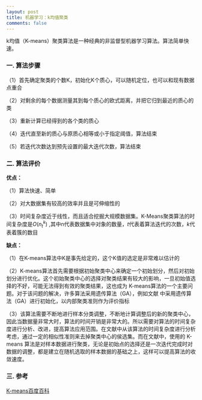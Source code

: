 ```yaml
---
layout: post
title: 机器学习：k均值聚类
comments: false
---
```


<!--more-->

k均值（K-means）聚类算法是一种经典的非监督型机器学习算法。算法简单快速。

### 一. 算法步骤 ###

（1）首先确定聚类的个数K，初始化K个质心，可以随机定位，也可以和现有数据点重合

（2）对剩余的每个数据测量其到每个质心的欧式距离，并把它归到最近的质心的类

（3）重新计算已经得到的各个类的质心

（4）迭代直至新的质心与原质心相等或小于指定阈值，算法结束

（5）若迭代次数达到预先设置的最大迭代次数，算法结束

### 二. 算法评价 ###

**优点：**

（1）算法快速、简单

（2）对大数据集有较高的效率并且是可伸缩性的

（3）时间复杂度近于线性，而且适合挖掘大规模数据集。K-Means聚类算法的时间复杂度是$O(n_t^k)$ ,其中n代表数据集中对象的数量，$t$代表着算法迭代的次数，$k$代表着簇的数目

**缺点：**

（1）在K-means算法中K是事先给定的，这个K值的选定是非常难以估计的

（2）K-means算法首先需要根据初始聚类中心来确定一个初始划分，然后对初始划分进行优化。这个初始聚类中心的选择对聚类结果有较大的影响，一旦初始值选择的不好，可能无法得到有效的聚类结果，这也成为 K-means算法的一个主要问题。对于该问题的解决，许多算法采用遗传算法（GA），例如文献 中采用遗传算法（GA）进行初始化，以内部聚类准则作为评价指标

（3）该算法需要不断地进行样本分类调整，不断地计算调整后的新的聚类中心，因此当数据量非常大时，算法的时间开销是非常大的。所以需要对算法的时间复杂度进行分析、改进，提高算法应用范围。在文献中从该算法的时间复杂度进行分析考虑，通过一定的相似性准则来去掉聚类中心的侯选集。而在文献中，使用的 K-means 算法是对样本数据进行聚类，无论是初始点的选择还是一次迭代完成时对数据的调整，都是建立在随机选取的样本数据的基础之上，这样可以提高算法的收敛速度。

### 三. 参考 ###

[K-means百度百科](http://baike.baidu.com/link?url=NTb_1sl2Lal5doAvdpDElCXf5WUdmC8lOGmw0P3chR-G8Z81KJ0XFc0SjKUzGnyw7yzIRpj9GzEK7W4zlqkSJ_)


